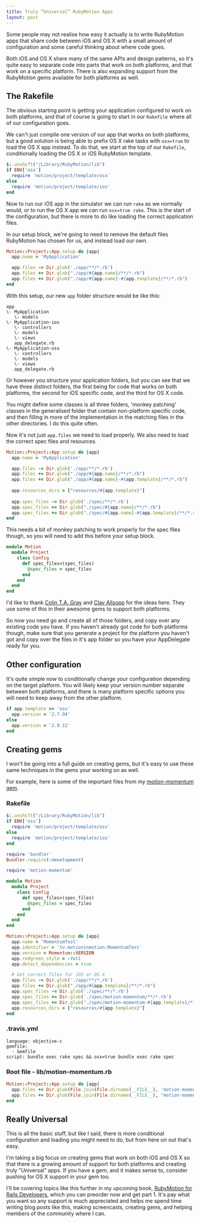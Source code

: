 ```yaml
---
title: Truly “Universal” RubyMotion Apps
layout: post
---
```


Some people may not realise how easy it actually is to write RubyMotion apps that share code between iOS and OS X with a small amount of configuration and some careful thinking about where code goes.

Both iOS and OS X share many of the same APIs and design patterns, so it's quite easy to separate code into parts that work on both platforms, and that work on a specific platform. There is also expanding support from the RubyMotion gems available for both platforms as well.

## The Rakefile

The obvious starting point is getting your application configured to work on both platforms, and that of course is going to start in our `Rakefile` where all of our configuration goes.

We can't just compile one version of our app that works on both platforms, but a good solution is being able to prefix OS X rake tasks with `osx=true` to load the OS X app instead. To do that, we start at the top of our `Rakefile`, conditionally loading the OS X or iOS RubyMotion template.

```ruby
$:.unshift("/Library/RubyMotion/lib")
if ENV['osx']
  require 'motion/project/template/osx'
else
  require 'motion/project/template/ios'
end
```

Now to run our iOS app in the simulator we can run `rake` as we normally would, or to run the OS X app we can run `osx=true rake`. This is the start of the configuration, but there is more to do like loading the correct application files.

In our setup block, we're going to need to remove the default files RubyMotion has chosen for us, and instead load our own.

```ruby
Motion::Project::App.setup do |app|
  app.name = 'MyApplication'

  app.files -= Dir.glob('./app/**/*.rb')
  app.files += Dir.glob("./app/#{app.name}/**/*.rb")
  app.files += Dir.glob("./app/#{app.name}-#{app.template}/**/*.rb")
end
```

With this setup, our new `app` folder structure would be like this:

```
app
\- MyApplication
   \- models
\- MyApplication-ios
   \- controllers
   \- models
   \- views
   app_delegate.rb
\- MyApplication-osx
   \- controllers
   \- models
   \- views
   app_delegate.rb
```

Or however you structure your application folders, but you can see that we have three distinct folders, the first being for code that works on both platforms, the second for iOS specific code, and the third for OS X code.

You might define some classes is all three folders, 'monkey patching' classes in the generalised folder that contain non-platform specific code, and then filling in more of the implementation in the matching files in the other directories. I do this quite often.

Now it's not just `app.files` we need to load properly. We also need to load the correct spec files and resources.

```ruby
Motion::Project::App.setup do |app|
  app.name = 'MyApplication'

  app.files -= Dir.glob('./app/**/*.rb')
  app.files += Dir.glob("./app/#{app.name}/**/*.rb")
  app.files += Dir.glob("./app/#{app.name}-#{app.template}/**/*.rb")
  
  app.resources_dirs = ["resources/#{app.template}"]
  
  app.spec_files -= Dir.glob('./spec/**/*.rb')
  app.spec_files += Dir.glob("./spec/#{app.name}/**/*.rb")
  app.spec_files += Dir.glob("./spec/#{app.name}-#{app.template}/**/*.rb")
end
```

This needs a bit of monkey patching to work properly for the spec files though, so you will need to add this before your setup block.

```ruby
module Motion
  module Project
    class Config
      def spec_files=(spec_files)
        @spec_files = spec_files
      end
    end
  end
end
```

I'd like to thank [Colin T.A. Gray](https://twitter.com/colinta) and [Clay Allsopp](https://twitter.com/clayallsopp) for the ideas here. They use some of this in their awesome gems to support both platforms.

So now you need go and create all of those folders, and copy over any existing code you have. If you haven't already got code for both platforms though, make sure that you generate a project for the platform you haven't got and copy over  the files in it's app folder so you have your AppDelegate ready for you.

## Other configuration

It's quite simple now to conditionally change your configuration depending on the target platform. You will likely keep your version number separate between both platforms, and there is many platform specific options you will need to keep away from the other platform.

```ruby
if app.template == 'osx'
  app.version = '2.7.94'
else
  app.version = '2.9.12'
end
```

## Creating gems

I won't be going into a full guide on creating gems, but it's easy to use these same techniques in the gems your working on as well.

For example, here is some of the important files from my [motion-momentum gem](https://github.com/FluffyJack/motion-momentum).

### Rakefile

```ruby
$:.unshift("/Library/RubyMotion/lib")
if ENV['osx']
  require 'motion/project/template/osx'
else
  require 'motion/project/template/ios'
end

require 'bundler'
Bundler.require(:development)

require 'motion-momentum'

module Motion
  module Project
    class Config
      def spec_files=(spec_files)
        @spec_files = spec_files
      end
    end
  end
end

Motion::Project::App.setup do |app|
  app.name = 'MomentumTest'
  app.identifier = 'tv.motioninmotion.MomentumTest'
  app.version = Momentum::VERSION
  app.redgreen_style = :full
  app.detect_dependencies = true

  # Get correct files for iOS or OS X
  app.files -= Dir.glob('./app/**/*.rb')
  app.files += Dir.glob("./app/#{app.template}/**/*.rb")
  app.spec_files -= Dir.glob('./spec/**/*.rb')
  app.spec_files += Dir.glob('./spec/motion-momentum/**/*.rb')
  app.spec_files += Dir.glob("./spec/motion-momentum-#{app.template}/**/*.rb")
  app.resources_dirs = ["resources/#{app.template}"]
end
```

### .travis.yml

```
language: objective-c
gemfile:
  - Gemfile
script: bundle exec rake spec && osx=true bundle exec rake spec
```

### Root file - lib/motion-momentum.rb

```ruby
Motion::Project::App.setup do |app|
  app.files += Dir.glob(File.join(File.dirname(__FILE__), 'motion-momentum/**/*.rb'))
  app.files += Dir.glob(File.join(File.dirname(__FILE__), "motion-momentum-#{app.template}/**/*.rb"))
end
```

## Really Universal

This is all the basic stuff, but like I said, there is more conditional configuration and loading you might need to do, but from here on out that's easy.

I'm taking a big focus on creating gems that work on both iOS and OS X so that there is a growing amount of support for both platforms and creating truly "Universal" apps. If you have a gem, and it makes sense to, consider pushing for OS X support in your gem too.

I'll be covering topics like this further in my upcoming book, [RubyMotion for Rails Developers](http://book.motioninmotion.tv/), which you can preorder now and get part 1. It's pay what you want so any support is much appreciated and helps me spend time writing blog posts like this, making screencasts, creating gems, and helping members of the community where I can.